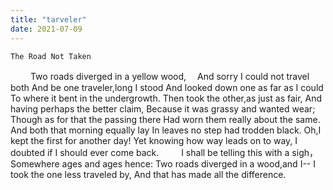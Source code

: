 ```yaml
---
title: "tarveler"
date: 2021-07-09 
---
```

    The Road Not Taken
　　
  Two roads diverged in a yellow wood,　
  And sorry I could not travel both
  And be one traveler,long I stood
  And looked down one as far as I could
  To where it bent in the undergrowth.
  Then took the other,as just as fair,
  And having perhaps the better claim,
  Because it was grassy and wanted wear;
  Though as for that the passing there
  Had worn them really about the same.
  And both that morning equally lay
  In leaves no step had trodden black.
  Oh,I kept the first for another day!
  Yet knowing how way leads on to way,
  I doubted if I should ever come back.
　　
  I shall be telling this with a sigh，Somewhere ages and ages hence:
  Two roads diverged in a wood,and I--
  I took the one less traveled by,
  And that has made all the difference.
